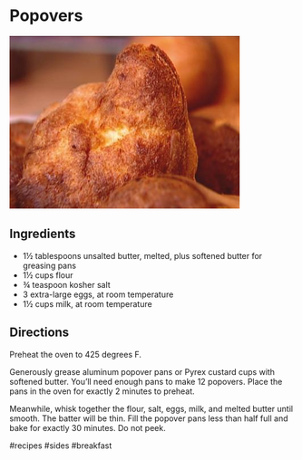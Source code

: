 # Popovers
![](Popovers/Image.33fde59717a54136ad5a770431a2ae65.jpeg)

## Ingredients
* 1½ tablespoons unsalted butter, melted, plus softened butter for greasing pans
* 1½ cups flour
* ¾ teaspoon kosher salt
* 3 extra-large eggs, at room temperature
* 1½ cups milk, at room temperature

## Directions
Preheat the oven to 425 degrees F.

Generously grease aluminum popover pans or Pyrex custard cups with softened butter. You’ll need enough pans to make 12 popovers. Place the pans in the oven for exactly 2 minutes to preheat.

Meanwhile, whisk together the flour, salt, eggs, milk, and melted butter until smooth. The batter will be thin. Fill the popover pans less than half full and bake for exactly 30 minutes. Do not peek.

#recipes #sides #breakfast